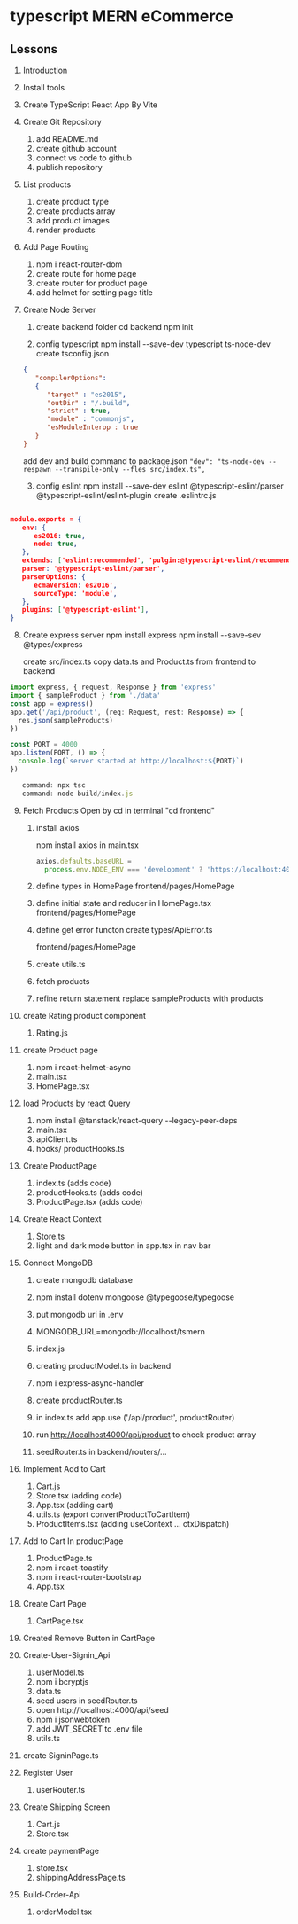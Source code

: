 # typescript MERN eCommerce

## Lessons

1. Introduction
2. Install tools
3. Create TypeScript React App By Vite
4. Create Git Repository
   1. add README.md
   2. create github account
   3. connect vs code to github
   4. publish repository
5. List products
   1. create product type
   2. create products array
   3. add product images
   4. render products
6. Add Page Routing
   1. npm i react-router-dom
   2. create route for home page
   3. create router for product page
   4. add helmet for setting page title
7. Create Node Server

   1. create backend folder
      cd backend
      npm init

   2. config typescript
      npm install --save-dev typescript ts-node-dev
      create tsconfig.json

   ```json
   {
      "compilerOptions":
      {
         "target" : "es2015",
         "outDir" : "/.build",
         "strict" : true,
         "module" : "commonjs",
         "esModuleInterop : true
      }
   }
   ```

   add dev and build command to package.json
   `"dev": "ts-node-dev --respawn --transpile-only --fles src/index.ts",`

   3. config eslint
      npm install --save-dev eslint @typescript-eslint/parser @typescript-eslint/eslint-plugin
      create .eslintrc.js

```json

module.exports = {
   env: {
      es2016: true,
      node: true,
   },
   extends: ['eslint:recommended', 'pulgin:@typescript-eslint/recommended'],
   parser: '@typescript-eslint/parser',
   parserOptions: {
      ecmaVersion: es2016',
      sourceType: 'module',
   },
   plugins: ['@typescript-eslint'],
}

```

8. Create express server
   npm install express
   npm install --save-sev @types/express

   create src/index.ts
   copy data.ts and Product.ts from frontend to backend

```js
import express, { request, Response } from 'express'
import { sampleProduct } from './data'
const app = express()
app.get('/api/product', (req: Request, rest: Response) => {
  res.json(sampleProducts)
})

const PORT = 4000
app.listen(PORT, () => {
  console.log(`server started at http://localhost:${PORT}`)
})

   command: npx tsc
   command: node build/index.js

```

9. Fetch Products
   Open by cd in terminal "cd frontend"

   1. install axios

      npm install axios
      in main.tsx

      ```js
      axios.defaults.baseURL =
        process.env.NODE_ENV === 'development' ? 'https://localhost:4000' : '/'
      ```

   2. define types in HomePage
      frontend/pages/HomePage

   3. define initial state and reducer in HomePage.tsx
      frontend/pages/HomePage

   4. define get error functon
      create types/ApiError.ts

      frontend/pages/HomePage

   5. create utils.ts
   6. fetch products
   7. refine return statement
      replace sampleProducts with products

10. create Rating product component

    1. Rating.js

11. create Product page

    1. npm i react-helmet-async
    2. main.tsx
    3. HomePage.tsx

12. load Products by react Query

    1. npm install @tanstack/react-query --legacy-peer-deps
    2. main.tsx
    3. apiClient.ts
    4. hooks/ productHooks.ts

13. Create ProductPage

    1. index.ts (adds code)
    2. productHooks.ts (adds code)
    3. ProductPage.tsx (adds code)

14. Create React Context
    1. Store.ts
    2. light and dark mode button in app.tsx in nav bar

15. Connect MongoDB
      1. create mongodb database
      2. npm install dotenv mongoose @typegoose/typegoose
      3. put mongodb uri in .env
      4. MONGODB_URL=mongodb://localhost/tsmern
      5. index.js

      6. creating productModel.ts in backend
      7. npm i express-async-handler
      8. create productRouter.ts
      9. in index.ts add app.use ('/api/product', productRouter)
      10. run <http://localhost4000/api/product>  to check product array
      11. seedRouter.ts in backend/routers/...

16. Implement Add to Cart
      1. Cart.js
      2. Store.tsx (adding code)
      3. App.tsx (adding cart)
      4. utils.ts (export convertProductToCartItem)
      5. ProductItems.tsx (adding useContext ...  ctxDispatch)

17.  Add to Cart In productPage
      1. ProductPage.ts
      2. npm i react-toastify
      3. npm i react-router-bootstrap
      4. App.tsx

18.   Create Cart Page
      1. CartPage.tsx

19. Created Remove Button in CartPage

20. Create-User-Signin_Api
      1. userModel.ts
      2. npm i bcryptjs
      3. data.ts
      4. seed users in seedRouter.ts
      5. open http://localhost:4000/api/seed
      6. npm i jsonwebtoken
      7. add JWT_SECRET to .env file
      8. utils.ts

21.  create SigninPage.ts
22.  Register User
      1. userRouter.ts

23. Create Shipping Screen
      1. Cart.js
      2. Store.tsx

24. create paymentPage
      1. store.tsx
      2. shippingAddressPage.ts

25. Build-Order-Api
      1. orderModel.tsx
      